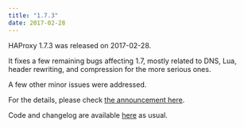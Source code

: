 ```yaml
---
title: "1.7.3"
date: 2017-02-28
---
```

HAProxy 1.7.3 was released on 2017-02-28.

It fixes a few remaining bugs affecting 1.7, mostly related to DNS, Lua, header rewriting, and compression for the more serious ones.

A few other minor issues were addressed.

For the details, please check [the announcement here](https://www.mail-archive.com/haproxy@formilux.org/msg25066.html).

Code and changelog are available [here](/download/1.7/src/) as usual.
